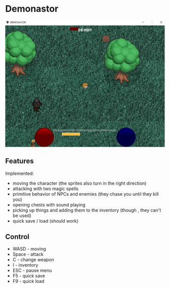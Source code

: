 # Demonastor
![Common View](view.png)
## Features
Implemented:
* moving the character (the sprites also turn in the right direction)
* attacking with two magic spells
* primitive behavior of NPCs and enemies (they chase you until they kill you)
* opening chests with sound playing
* picking up things and adding them to the inventory (though , they can't be used)
* quick save / load (should work)
## Control
* WASD - moving
* Space - attack
* C - change weapon
* I - inventory
* ESC - pause menu
* F5 - quick save
* F9 - quick load
